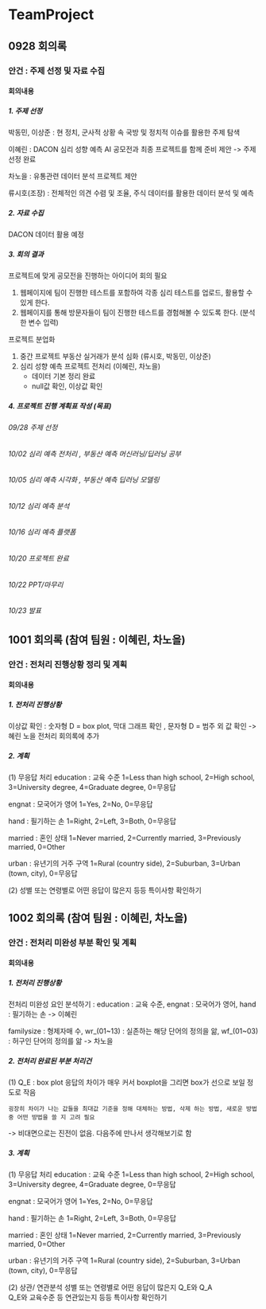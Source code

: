 # TeamProject
## 0928 회의록
### 안건 : 주제 선정 및 자료 수집
#### 회의내용
##### 1. 주제 선정 

박동민, 이상준 : 현 정치, 군사적 상황 속 국방 및 정치적 이슈를 활용한 주제 탐색 

이혜린 : DACON 심리 성향 예측 AI 공모전과 최종 프로젝트를 함께 준비 제안 -> 주제 선정 완료

차노을 : 유통관련 데이터 분석 프로젝트 제안

류시호(조장) : 전체적인 의견 수렴 및 조율, 주식 데이터를 활용한 데이터 분석 및 예측


##### 2. 자료 수집
DACON 데이터 활용 예정


##### 3. 회의 결과
프로젝트에 맞게 공모전을 진행하는 아이디어 회의 필요
  1. 웹페이지에 팀이 진행한 테스트를 포함하여 각종 심리 테스트를 업로드, 활용할 수 있게 한다.
  2. 웹페이지를 통해 방문자들이 팀이 진행한 테스트를 경험해볼 수 있도록 한다. (분석한 변수 입력)
  
프로젝트 분업화
  1. 중간 프로젝트 부동산 실거래가 분석 심화 (류시호, 박동민, 이상준)
  2. 심리 성향 예측 프로젝트 전처리 (이혜린, 차노을)
      - 데이터 기본 정리 완료
      - null값 확인, 이상값 확인 

##### 4. 프로젝트 진행 계획표 작성 (목표)
###### 09/28 주제 선정
###### 10/02 심리 예측 전처리    , 부동산 예측 머신러닝/딥러닝 공부
###### 10/05 심리 예측 시각화    , 부동산 예측 딥러닝 모델링
###### 10/12 심리 예측 분석
###### 10/16 심리 예측 플랫폼
###### 10/20 프로젝트 완료
###### 10/22 PPT/마무리
###### 10/23 발표


## 1001 회의록 (참여 팀원 : 이혜린, 차노을)
### 안건 : 전처리 진행상황 정리 및 계획
#### 회의내용
##### 1. 전처리 진행상황
이상값 확인 : 숫자형 D = box plot, 막대 그래프 확인 , 문자형 D = 범주 외 값  확인
  -> 혜린 노을 전처리 회의록에 추가
  
  
##### 2. 계획
  (1) 무응답 처리 
education : 교육 수준
1=Less than high school, 2=High school, 3=University degree, 4=Graduate degree, 0=무응답

engnat : 모국어가 영어
1=Yes, 2=No, 0=무응답

hand : 필기하는 손
1=Right, 2=Left, 3=Both, 0=무응답

married : 혼인 상태
1=Never married, 2=Currently married, 3=Previously married, 0=Other

urban : 유년기의 거주 구역
1=Rural (country side), 2=Suburban, 3=Urban (town, city), 0=무응답


   (2) 성별 또는 연령별로 어떤 응답이 많은지 등등 특이사항 확인하기
   
   
## 1002 회의록 (참여 팀원 : 이혜린, 차노을)  
### 안건 : 전처리 미완성 부분 확인 및 계획
#### 회의내용
##### 1. 전처리 진행상황
전처리 미완성 요인 분석하기 : 
education : 교육 수준, engnat : 모국어가 영어, hand : 필기하는 손 -> 이혜린

familysize : 형제자매 수, wr_(01~13) : 실존하는 해당 단어의 정의을 앎, wf_(01~03) : 허구인 단어의 정의를 앎 -> 차노을

##### 2. 전처리 완료된 부분 처리건
  (1) Q_E : box plot
    응답의 차이가 매우 커서 boxplot을 그리면 box가 선으로 보일 정도로 작음
    
    굉장히 차이가 나는 값들을 최대값 기준을 정해 대체하는 방법, 삭제 하는 방법, 새로운 방법 중 어떤 방법을 쓸 지 고려 필요
  -> 비대면으로는 진전이 없음. 다음주에 만나서 생각해보기로 함

##### 3. 계획
  (1) 무응답 처리 
education : 교육 수준
1=Less than high school, 2=High school, 3=University degree, 4=Graduate degree, 0=무응답

engnat : 모국어가 영어
1=Yes, 2=No, 0=무응답

hand : 필기하는 손
1=Right, 2=Left, 3=Both, 0=무응답

married : 혼인 상태
1=Never married, 2=Currently married, 3=Previously married, 0=Other

urban : 유년기의 거주 구역
1=Rural (country side), 2=Suburban, 3=Urban (town, city), 0=무응답


   (2) 상관/ 연관분석
   성별 또는 연령별로 어떤 응답이 많은지 
   Q_E와 Q_A  
   Q_E와 교육수준 등 연관있는지 등등 특이사항 확인하기
   
   
   
  
